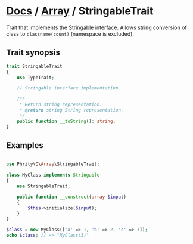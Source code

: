 # [Docs](../../README.md) / [Array](../Array.md) / StringableTrait

Trait that implements the [Stringable](https://www.php.net/manual/en/class.stringable) interface.
Allows string conversion of class to `classname(count)` (namespace is excluded).

## Trait synopsis

```php
trait StringableTrait
{
    use TypeTrait;

    // Stringable interface implementation.

    /**
     * Return string representation.
     * @return string String representation.
     */
    public function __toString(): string;
}
```

## Examples

```php

use Phrity\O\Array\StringableTrait;

class MyClass implements Stringable
{
    use StringableTrait;

    public function __construct(array $input)
    {
        $this->initialize($input);
    }
}

$class = new MyClass(['a' => 1, 'b' => 2, 'c' => 3]);
echo $class; // => "MyClass(3)"
```
